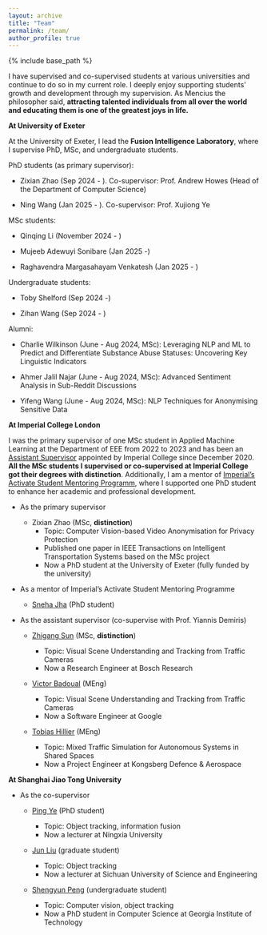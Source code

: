 ```yaml
---
layout: archive
title: "Team"
permalink: /team/
author_profile: true
---
```

{% include base_path %}

I have supervised and co-supervised students at various universities and continue to do so in my current role. I deeply enjoy supporting students' growth and development through my supervision. As Mencius the philosopher said, **attracting talented individuals from all over the world and educating them is one of the greatest joys in life.**


**At University of Exeter**

At the University of Exeter, I lead the **Fusion Intelligence Laboratory**, where I supervise PhD, MSc, and undergraduate students.

PhD students (as primary supervisor):

- Zixian Zhao (Sep 2024 - ). Co-supervisor: Prof. Andrew Howes (Head of the Department of Computer Science)

- Ning Wang (Jan 2025 - ). Co-supervisor: Prof. Xujiong Ye

MSc students:

- Qinqing Li (November 2024 - )

- Mujeeb Adewuyi Sonibare (Jan 2025 -)

- Raghavendra Margasahayam Venkatesh (Jan 2025 - )


Undergraduate students:

- Toby Shelford (Sep 2024 -)

- Zihan Wang (Sep 2024 - )

Alumni:

- Charlie Wilkinson (June - Aug 2024, MSc): Leveraging NLP and ML to Predict and Differentiate Substance Abuse Statuses: Uncovering Key Linguistic Indicators
 
- Ahmer Jalil Najar (June - Aug 2024, MSc): Advanced Sentiment Analysis in Sub-Reddit Discussions

- Yifeng Wang (June - Aug 2024, MSc): NLP Techniques for Anonymising Sensitive Data

**At Imperial College London**

I was the primary supervisor of one MSc student in Applied Machine Learning at the Department of EEE from 2022 to 2023 and has been an [Assistant Supervisor](https://www.imperial.ac.uk/students/academic-support/graduate-school/cornerstone/supervisors-guidebook/cpd/assistant-supervisors/) appointed by Imperial College since December 2020. **All the MSc students I supervised or co-supervised at Imperial College got their degrees with distinction**. Additionally, I am a mentor of [Imperial’s Activate Student Mentoring Programm](https://www.imperial.ac.uk/students/academic-support/graduate-school/wellbeing-and-support/activate-student-mentoring-programme/), where I supported one PhD student to enhance her academic and professional development.  

- As the primary supervisor

	- Zixian Zhao (MSc, **distinction**)
		- Topic: Computer Vision-based Video Anonymisation for Privacy Protection
		- Published one paper in IEEE Transactions on Intelligent Transportation Systems based on the MSc project
		- Now a PhD student at the University of Exeter (fully funded by the university)  


- As a mentor of Imperial’s Activate Student Mentoring Programme

	- [Sneha Jha](https://profiles.imperial.ac.uk/sneha.jha20) (PhD student)
	
	
- As the assistant supervisor (co-supervise with Prof.  Yiannis Demiris)

	- [Zhigang Sun](https://www.linkedin.com/in/zhigang-sun-b7390921b/?trk=people-guest_people_search-card&originalSubdomain=cn) (MSc, **distinction**)
		- Topic: Visual Scene Understanding and Tracking from Traffic Cameras
		- Now a Research Engineer at Bosch Research

	- [Victor Badoual](https://www.linkedin.com/in/victor-badoual/?originalSubdomain=uk) (MEng)
		- Topic: Visual Scene Understanding and Tracking from Traffic Cameras  
		- Now a Software Engineer at Google

	- [Tobias Hillier](https://www.linkedin.com/in/tobias-hillier/?locale=no_NO) (MEng)
		- Topic: Mixed Traffic Simulation for Autonomous Systems in Shared Spaces 	
		- Now a Project Engineer at Kongsberg Defence & Aerospace


**At Shanghai Jiao Tong University**

- As the co-supervisor

	- [Ping Ye](https://www.researchgate.net/profile/Ping-Ye-6) (PhD student)
		- Topic: Object tracking, information fusion
		- Now a lecturer at Ningxia University

	- [Jun Liu](https://zxxy.suse.edu.cn/p/74/?StId=st_app_news_i_x637974583413820740) (graduate student)
		- Topic: Object tracking
		- Now a lecturer at Sichuan University of Science and Engineering
	
	- [Shengyun Peng](https://shengyun-peng.github.io/) (undergraduate student)
		- Topic: Computer vision, object tracking
		- Now a PhD student in Computer Science at Georgia Institute of Technology